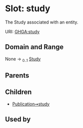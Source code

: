 
# Slot: study


The Study associated with an entity.

URI: [GHGA:study](https://w3id.org/GHGA/study)


## Domain and Range

None &#8594;  <sub>0..1</sub> [Study](Study.md)

## Parents


## Children

 *  [Publication➞study](Publication_study.md)

## Used by

